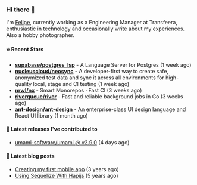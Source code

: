 ### Hi there 👋

I'm [Felipe](https://felipe.im), currently working as a Engineering Manager at Transfeera, enthusiastic in technology and occasionally write about my experiences. Also a hobby photographer.

#### ⭐ Recent Stars
- **[supabase/postgres_lsp](https://github.com/supabase/postgres_lsp)** - A Language Server for Postgres (1 week ago)
- **[nucleuscloud/neosync](https://github.com/nucleuscloud/neosync)** - A developer-first way to create safe, anonymized test data and sync it across all environments for high-quality local, stage and CI testing (1 week ago)
- **[nrwl/nx](https://github.com/nrwl/nx)** - Smart Monorepos · Fast CI (3 weeks ago)
- **[riverqueue/river](https://github.com/riverqueue/river)** - Fast and reliable background jobs in Go (3 weeks ago)
- **[ant-design/ant-design](https://github.com/ant-design/ant-design)** - An enterprise-class UI design language and React UI library (1 month ago)

#### 🚀 Latest releases I've contributed to


- [umami-software/umami @ v2.9.0](https://github.com/umami-software/umami/releases/tag/v2.9.0) (4 days ago)

#### 📄 Latest blog posts
- [Creating my first mobile app](https://felipe.im/posts/creating-my-first-mobile-app/) (3 years ago)
- [Using Sequelize With Hapijs](https://felipe.im/posts/using-sequelize-with-hapijs/) (5 years ago)